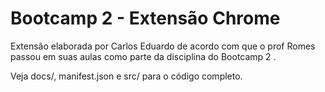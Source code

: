 # Bootcamp 2 - Extensão Chrome

Extensão elaborada por Carlos Eduardo de acordo com que o prof Romes passou em suas aulas como parte da disciplina do Bootcamp 2 .

Veja docs/, manifest.json e src/ para o código completo.
